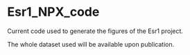 # Esr1_NPX_code

Current code used to generate the figures of the Esr1 project.

The whole dataset used will be available upon publication.
